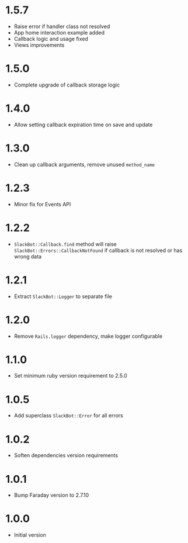 # 1.5.7

* Raise error if handler class not resolved
* App home interaction example added
* Callback logic and usage fixed
* Views improvements

# 1.5.0

* Complete upgrade of callback storage logic

# 1.4.0

* Allow setting callback expiration time on save and update

# 1.3.0

* Clean up callback arguments, remove unused `method_name`

# 1.2.3

* Minor fix for Events API

# 1.2.2

* `SlackBot::Callback.find` method will raise `SlackBot::Errors::CallbackNotFound` if callback is not resolved or has wrong data

# 1.2.1

* Extract `SlackBot::Logger` to separate file

# 1.2.0

* Remove `Rails.logger` dependency, make logger configurable

# 1.1.0

* Set minimum ruby version requirement to 2.5.0

# 1.0.5

* Add superclass `SlackBot::Error` for all errors

# 1.0.2

* Soften dependencies version requirements

# 1.0.1

* Bump Faraday version to 2.7.10

# 1.0.0

* Initial version
